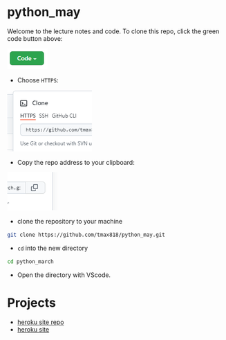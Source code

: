 # python_may

Welcome to the lecture notes and code. To clone this repo, click the green code button above:

![code_button](images/code_button.png)

- Choose `HTTPS`:

![HTTPS](images/https.png)

- Copy the repo address to your clipboard:

![clipboard](images/copy.png)

- clone the repository to your machine

```bash
git clone https://github.com/tmax818/python_may.git
```

- `cd` into the new directory

```bash
cd python_march
```

- Open the directory with VScode.


# Projects

- [heroku site repo](https://github.com/tmax818/flask-ajax-322)
- [heroku site](https://flask-ajax-322.herokuapp.com/)